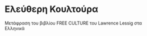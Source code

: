 Ελεύθερη Κουλτούρα
==================

Μετάφραση του βιβλίου FREE CULTURE του Lawrence Lessig στα Ελληνικά
